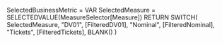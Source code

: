 SelectedBusinessMetric =
VAR SelectedMeasure = SELECTEDVALUE(MeasureSelector[Measure])
RETURN
SWITCH(
    SelectedMeasure,
    "DV01", [FilteredDV01],
    "Nominal", [FilteredNominal],
    "Tickets", [FilteredTickets],
    BLANK()
)